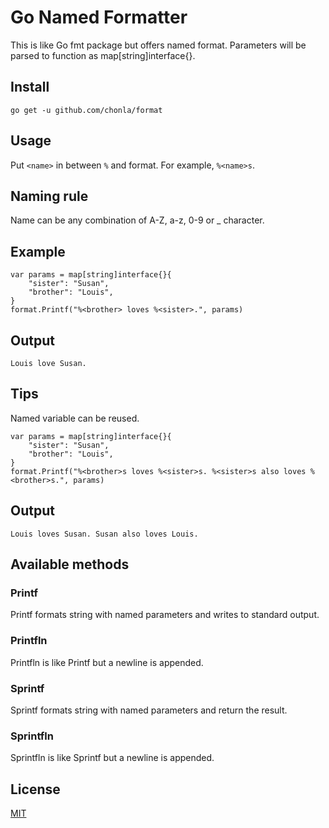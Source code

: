 # Go Named Formatter

This is like Go fmt package but offers named format. Parameters will be parsed to function as map[string]interface{}.

## Install

```
go get -u github.com/chonla/format
```

## Usage

Put `<name>` in between `%` and format. For example, `%<name>s`.

## Naming rule

Name can be any combination of A-Z, a-z, 0-9 or _ character.

## Example

```
var params = map[string]interface{}{
    "sister": "Susan",
    "brother": "Louis",
}
format.Printf("%<brother> loves %<sister>.", params)
```

## Output

```
Louis love Susan.
```

## Tips

Named variable can be reused.

```
var params = map[string]interface{}{
    "sister": "Susan",
    "brother": "Louis",
}
format.Printf("%<brother>s loves %<sister>s. %<sister>s also loves %<brother>s.", params)
```

## Output

```
Louis loves Susan. Susan also loves Louis.
```

## Available methods

### Printf

Printf formats string with named parameters and writes to standard output.

### Printfln

Printfln is like Printf but a newline is appended.

### Sprintf

Sprintf formats string with named parameters and return the result.

### Sprintfln

Sprintfln is like Sprintf but a newline is appended.

## License

[MIT](./LICENSE.txt)